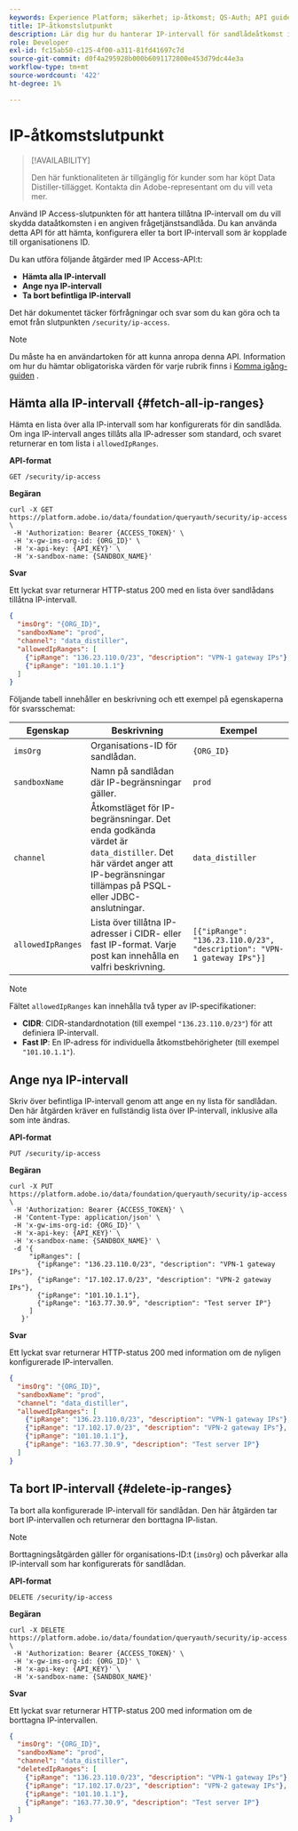 ```yaml
---
keywords: Experience Platform; säkerhet; ip-åtkomst; QS-Auth; API guide; frågetjänst; IP-intervall
title: IP-åtkomstslutpunkt
description: Lär dig hur du hanterar IP-intervall för sandlådeåtkomst i Query Service med API-slutpunkten för IP Access.
role: Developer
exl-id: fc15ab50-c125-4f00-a311-81fd41697c7d
source-git-commit: d0f4a295928b000b6091172800e453d79dc44e3a
workflow-type: tm+mt
source-wordcount: '422'
ht-degree: 1%

---
```


# IP-åtkomstslutpunkt

>[!AVAILABILITY]
>
>Den här funktionaliteten är tillgänglig för kunder som har köpt Data Distiller-tillägget. Kontakta din Adobe-representant om du vill veta mer.

Använd IP Access-slutpunkten för att hantera tillåtna IP-intervall om du vill skydda dataåtkomsten i en angiven frågetjänstsandlåda. Du kan använda detta API för att hämta, konfigurera eller ta bort IP-intervall som är kopplade till organisationens ID.

Du kan utföra följande åtgärder med IP Access-API:t:

- **Hämta alla IP-intervall**
- **Ange nya IP-intervall**
- **Ta bort befintliga IP-intervall**

Det här dokumentet täcker förfrågningar och svar som du kan göra och ta emot från slutpunkten `/security/ip-access`.

>[!NOTE]
>
>Du måste ha en användartoken för att kunna anropa denna API. Information om hur du hämtar obligatoriska värden för varje rubrik finns i [Komma igång-guiden](./getting-started.md) .

## Hämta alla IP-intervall {#fetch-all-ip-ranges}

Hämta en lista över alla IP-intervall som har konfigurerats för din sandlåda. Om inga IP-intervall anges tillåts alla IP-adresser som standard, och svaret returnerar en tom lista i `allowedIpRanges`.

**API-format**

```http
GET /security/ip-access
```

**Begäran**

```shell
curl -X GET https://platform.adobe.io/data/foundation/queryauth/security/ip-access \
 -H 'Authorization: Bearer {ACCESS_TOKEN}' \
 -H 'x-gw-ims-org-id: {ORG_ID}' \
 -H 'x-api-key: {API_KEY}' \
 -H 'x-sandbox-name: {SANDBOX_NAME}'
```

**Svar**

Ett lyckat svar returnerar HTTP-status 200 med en lista över sandlådans tillåtna IP-intervall.

```json
{
  "imsOrg": "{ORG_ID}",
  "sandboxName": "prod",
  "channel": "data_distiller",
  "allowedIpRanges": [
    {"ipRange": "136.23.110.0/23", "description": "VPN-1 gateway IPs"},
    {"ipRange": "101.10.1.1"}
  ]
}
```

Följande tabell innehåller en beskrivning och ett exempel på egenskaperna för svarsschemat:

| Egenskap | Beskrivning | Exempel |
|------------------|---------------------------------------------|-----------------------------------------------------------------------------------------------|
| `imsOrg` | Organisations-ID för sandlådan. | `{ORG_ID}` |
| `sandboxName` | Namn på sandlådan där IP-begränsningar gäller. | `prod` |
| `channel` | Åtkomstläget för IP-begränsningar. Det enda godkända värdet är `data_distiller`. Det här värdet anger att IP-begränsningar tillämpas på PSQL- eller JDBC-anslutningar. | `data_distiller` |
| `allowedIpRanges` | Lista över tillåtna IP-adresser i CIDR- eller fast IP-format. Varje post kan innehålla en valfri beskrivning. | `[{"ipRange": "136.23.110.0/23", "description": "VPN-1 gateway IPs"}]` |

>[!NOTE]
>
>Fältet `allowedIpRanges` kan innehålla två typer av IP-specifikationer:<br><ul><li>**CIDR**: CIDR-standardnotation (till exempel `"136.23.110.0/23"`) för att definiera IP-intervall.</li><li>**Fast IP**: En IP-adress för individuella åtkomstbehörigheter (till exempel `"101.10.1.1"`).</li></ul>

## Ange nya IP-intervall

Skriv över befintliga IP-intervall genom att ange en ny lista för sandlådan. Den här åtgärden kräver en fullständig lista över IP-intervall, inklusive alla som inte ändras.

**API-format**

```http
PUT /security/ip-access
```

**Begäran**

```shell
curl -X PUT https://platform.adobe.io/data/foundation/queryauth/security/ip-access \
 -H 'Authorization: Bearer {ACCESS_TOKEN}' \
 -H 'Content-Type: application/json' \
 -H 'x-gw-ims-org-id: {ORG_ID}' \
 -H 'x-api-key: {API_KEY}' \
 -H 'x-sandbox-name: {SANDBOX_NAME}' \
 -d '{
     "ipRanges": [
       {"ipRange": "136.23.110.0/23", "description": "VPN-1 gateway IPs"},
       {"ipRange": "17.102.17.0/23", "description": "VPN-2 gateway IPs"},
       {"ipRange": "101.10.1.1"},
       {"ipRange": "163.77.30.9", "description": "Test server IP"}
     ]
   }'
```

**Svar**

Ett lyckat svar returnerar HTTP-status 200 med information om de nyligen konfigurerade IP-intervallen.

```json
{
  "imsOrg": "{ORG_ID}",
  "sandboxName": "prod",
  "channel": "data_distiller",
  "allowedIpRanges": [
    {"ipRange": "136.23.110.0/23", "description": "VPN-1 gateway IPs"},
    {"ipRange": "17.102.17.0/23", "description": "VPN-2 gateway IPs"},
    {"ipRange": "101.10.1.1"},
    {"ipRange": "163.77.30.9", "description": "Test server IP"}
  ]
}
```

## Ta bort IP-intervall {#delete-ip-ranges}

Ta bort alla konfigurerade IP-intervall för sandlådan. Den här åtgärden tar bort IP-intervallen och returnerar den borttagna IP-listan.

>[!NOTE]
>
>Borttagningsåtgärden gäller för organisations-ID:t (`imsOrg`) och påverkar alla IP-intervall som har konfigurerats för sandlådan.

**API-format**

```http
DELETE /security/ip-access
```

**Begäran**

```shell
curl -X DELETE https://platform.adobe.io/data/foundation/queryauth/security/ip-access \
 -H 'Authorization: Bearer {ACCESS_TOKEN}' \
 -H 'x-gw-ims-org-id: {ORG_ID}' \
 -H 'x-api-key: {API_KEY}' \
 -H 'x-sandbox-name: {SANDBOX_NAME}'
```

**Svar**

Ett lyckat svar returnerar HTTP-status 200 med information om de borttagna IP-intervallen.

```json
{
  "imsOrg": "{ORG_ID}",
  "sandboxName": "prod",
  "channel": "data_distiller",
  "deletedIpRanges": [
    {"ipRange": "136.23.110.0/23", "description": "VPN-1 gateway IPs"},
    {"ipRange": "17.102.17.0/23", "description": "VPN-2 gateway IPs"},
    {"ipRange": "101.10.1.1"},
    {"ipRange": "163.77.30.9", "description": "Test server IP"}
  ]
}
```
